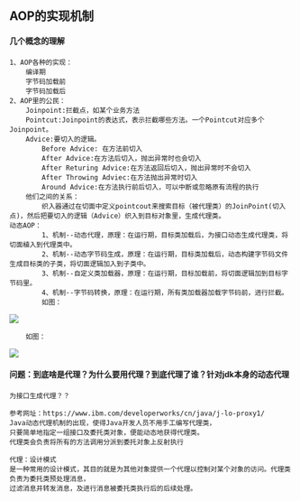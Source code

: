 ## AOP的实现机制 ##

#### 几个概念的理解 ####

	1、AOP各种的实现：
		编译期
		字节码加载前
		字节码加载后
	2、AOP里的公民：
		Joinpoint:拦截点，如某个业务方法
		Pointcut:Joinpoint的表达式，表示拦截哪些方法。一个Pointcut对应多个Joinpoint。
		Advice:要切入的逻辑。
			Before Advice: 在方法前切入
			After Advice:在方法后切入，抛出异常时也会切入
			After Returing Advice:在方法返回后切入，抛出异常时不会切入
			After Throwing Adviec:在方法抛出异常时切入
			Around Advice:在方法执行前后切入，可以中断或忽略原有流程的执行
		他们之间的关系：
			织入器通过在切面中定义pointcout来搜索目标（被代理类）的JoinPoint(切入点)，然后把要切入的逻辑（Advice）织入到目标对象里，生成代理类。
	动态AOP：
			1、机制--动态代理，原理：在运行期，目标类加载后，为接口动态生成代理类，将切面植入到代理类中。
			2、机制--动态字节码生成，原理：在运行期，目标类加载后，动态构建字节码文件生成目标类的子类，将切面逻辑加入到子类中。
			3、机制--自定义类加载器，原理：在运行期，目标加载前，将切面逻辑加到目标字节码里。
			4、机制--字节码转换，原理：在运行期，所有类加载器加载字节码前，进行拦截。
			如图：
![](http://i.imgur.com/nFemSLz.png)
			
		
		如图：
![](http://i.imgur.com/Ox5QotR.png)
	
#### 问题：到底啥是代理？为什么要用代理？到底代理了谁？针对jdk本身的动态代理 ####
	
	为接口生成代理？？
	
	参考网址：https://www.ibm.com/developerworks/cn/java/j-lo-proxy1/
	Java动态代理机制的出现，使得Java开发人员不用手工编写代理类，
	只要简单地指定一组接口及委托类对象，便能动态地获得代理类。
	代理类会负责将所有的方法调用分派到委托对象上反射执行
	
	代理：设计模式
	是一种常用的设计模式，其目的就是为其他对象提供一个代理以控制对某个对象的访问。代理类负责为委托类预处理消息，
	过滤消息并转发消息，及进行消息被委托类执行后的后续处理。